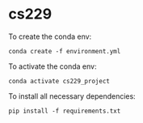 # cs229

To create the conda env:

```
conda create -f environment.yml
```

To activate the conda env:

```
conda activate cs229_project
```

To install all necessary dependencies:

```
pip install -f requirements.txt
```

